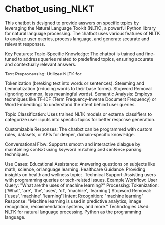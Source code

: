 # Chatbot_using_NLKT

This chatbot is designed to provide answers on specific topics by leveraging the Natural Language Toolkit (NLTK), a powerful Python library for natural language processing. The chatbot uses various features of NLTK to analyze user queries, process language, and generate accurate and relevant responses.

Key Features:
Topic-Specific Knowledge: The chatbot is trained and fine-tuned to address queries related to predefined topics, ensuring accurate and contextually relevant answers.

Text Preprocessing: Utilizes NLTK for:

Tokenization (breaking text into words or sentences).
Stemming and Lemmatization (reducing words to their base forms).
Stopword Removal (ignoring common, less meaningful words).
Semantic Analysis: Employs techniques like TF-IDF (Term Frequency-Inverse Document Frequency) or Word Embeddings to understand the intent behind user queries.

Topic Classification: Uses trained NLTK models or external classifiers to categorize user inputs into specific topics for better response generation.

Customizable Responses: The chatbot can be programmed with custom rules, datasets, or APIs for deeper, domain-specific knowledge.

Conversational Flow: Supports smooth and interactive dialogue by maintaining context using keyword matching and sentence parsing techniques.

Use Cases:
Educational Assistance: Answering questions on subjects like math, science, or language learning.
Healthcare Guidance: Providing insights on health and wellness topics.
Technical Support: Assisting users with programming queries or tech-related issues.
Example Workflow:
User Query: "What are the uses of machine learning?"
Processing:
Tokenization: ['What', 'are', 'the', 'uses', 'of', 'machine', 'learning']
Stopword Removal: ['uses', 'machine', 'learning']
Intent Recognition: "machine learning"
Response: "Machine learning is used in predictive analytics, image recognition, recommendation systems, and more."
Technologies Used:
NLTK for natural language processing.
Python as the programming language.
